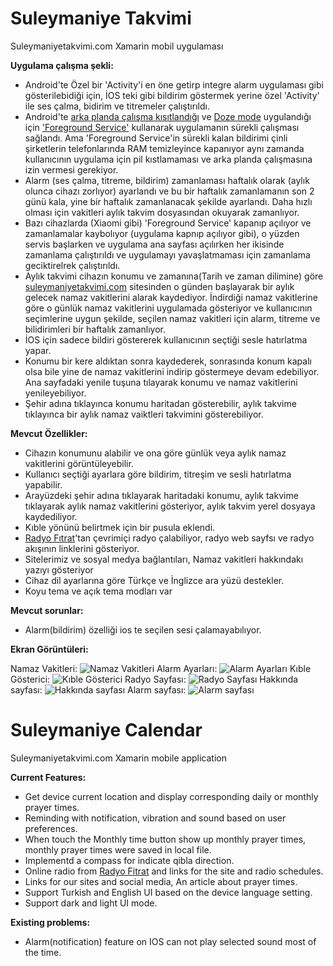 # Suleymaniye Takvimi
Suleymaniyetakvimi.com Xamarin mobil uygulaması

**Uygulama çalışma şekli:**
* Android'te Özel bir 'Activity'i en öne getirp integre alarm uygulaması gibi gösterilebidiği için, İOS teki gibi bildirim göstermek yerine özel 'Activity' ile ses çalma, bidirim ve titremeler çalıştırıldı.
* Android'te [arka planda çalışma kısıtlandığı](https://docs.microsoft.com/en-us/xamarin/android/app-fundamentals/services/#background-execution-limits-in-android-80) ve [Doze mode](https://devblogs.microsoft.com/xamarin/understanding-androids-doze-functionality/) uygulandığı için ['Foreground Service'](https://docs.microsoft.com/en-us/xamarin/android/app-fundamentals/services/foreground-services) kullanarak uygulamanın sürekli çalışması sağlandı. Ama 'Foreground Service'in sürekli kalan bildirimi çinli şirketlerin telefonlarında RAM temizleyince kapanıyor aynı zamanda kullanıcının uygulama için pil kıstlamaması ve arka planda çalışmasına izin vermesi gerekiyor.
* Alarm (ses çalma, titreme, bildirim) zamanlaması haftalık olarak (aylık olunca cihazı zorlıyor) ayarlandı ve bu bir haftalık zamanlamanın son 2 günü kala, yine bir haftalık zamanlanacak şekilde ayarlandı. Daha hızlı olması için vakitleri aylık takvim dosyasından okuyarak zamanlıyor.
* Bazı cihazlarda (Xiaomi gibi) 'Foreground Service' kapanıp açılıyor ve zamanlamalar kaybolıyor (uygulama kapnıp açılıyor gibi), o yüzden servis başlarken ve uygulama ana sayfası açılırken her ikisinde zamanlama çalıştırıldı ve uygulamayı yavaşlatmaması için zamanlama geciktirelrek çalıştırıldı.
* Aylık takvimi cihazın konumu ve zamanına(Tarih ve zaman dilimine) göre [suleymaniyetakvimi.com](https://www.suleymaniyetakvimi.com) sitesinden o günden başlayarak bir aylık gelecek namaz vakitlerini alarak kaydediyor. İndirdiği namaz vakitlerine göre o günlük namaz vakitlerini uygulamada gösteriyor ve kullanıcının seçimlerine uygun şekilde, seçilen namaz vakitleri için alarm, titreme ve bilidirimleri bir haftalık zamanlıyor.
* İOS için sadece bildiri göstererek kullanıcının seçtiği sesle hatırlatma yapar.
* Konumu bir kere aldıktan sonra kaydederek, sonrasında konum kapalı olsa bile yine de namaz vakitlerini indirip göstermeye devam edebiliyor. Ana sayfadaki yenile tuşuna tılayarak konumu ve namaz vakitlerini yenileyebiliyor.
* Şehir adına tıklayınca konumu haritadan gösterebilir, aylık takvime tıklayınca bir aylık namaz vaiktleri takvimini gösterebiliyor.

**Mevcut Özellikler:**

* Cihazın konumunu alabilir ve ona göre günlük veya aylık namaz vakitlerini görüntüleyebilir.
* Kullanıcı seçtiği ayarlara göre bildirim, titreşim ve sesli hatırlatma yapabilir.
* Arayüzdeki şehir adına tıklayarak haritadaki konumu, aylık takvime tıklayarak aylık namaz vakitlerini gösteriyor, aylık takvim yerel dosyaya kaydediliyor.
* Kıble yönünü belirtmek için bir pusula eklendi.
* [Radyo Fıtrat](https://www.radyofitrat.com)'tan çevrimiçi radyo çalabiliyor, radyo web sayfsı ve radyo akışının linklerini gösteriyor.
* Sitelerimiz ve sosyal medya bağlantıları, Namaz vakitleri hakkındakı yazıyı gösteriyor
* Cihaz dil ayarlarına göre Türkçe ve İnglizce ara yüzü destekler.
* Koyu tema ve açık tema modları var


**Mevcut sorunlar:**
* Alarm(bildirim) özelliği ios te seçilen sesi çalamayabılıyor.


**Ekran Görüntüleri:**

Namaz Vakitleri:    ![Namaz Vakitleri](Images/NamazVakitleri.png "Namaz Vakitleri")
Alarm Ayarları:     ![Alarm Ayarları](Images/AlarmAyarlari.png "Alarm Ayarları")
Kıble Gösterici:    ![Kıble Gösterici](Images/KibleGosterici.png "Kıble Gösterici")
Radyo Sayfası:      ![Radyo Sayfası](Images/Radyo.png "Radyo Sayfası")
Hakkında sayfası:   ![Hakkında sayfası](Images/Hakkinda.png "Hakkında sayfası")
Alarm sayfası:      ![Alarm sayfası](Images/Alarm.png "Alarm sayfası")


# Suleymaniye Calendar
Suleymaniyetakvimi.com Xamarin mobile application

**Current Features:**
* Get device current location and display corresponding daily or monthly prayer times.
* Reminding with notification, vibration and sound based on user preferences.
* When touch the Monthly time button show up monthly prayer times, monthly prayer times were saved in local file.
* Implementd a compass for indicate qibla direction.
* Online radio from [Radyo Fitrat](https://www.radyofitrat.com) and links for the site and radio schedules.
* Links for our sites and social media, An article about prayer times.
* Support Turkish and English UI based on the device language setting.
* Support dark and light UI mode.


**Existing problems:**
* Alarm(notification) feature on IOS can not play selected sound most of the time.
